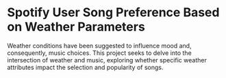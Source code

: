 # Spotify User Song Preference Based on Weather Parameters
Weather conditions have been suggested to influence mood and, consequently, music choices. This project seeks to delve into the intersection of weather and music, exploring whether specific weather attributes impact the selection and popularity of songs.

